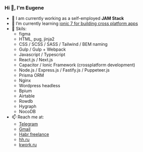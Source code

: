 ### Hi 👋, I'm Eugene

- 🔭 I am currently working as a self-employed **JAM Stack**
- 🌱 I’m currently learning <ins>ionic 7 for building cross platform apps</ins>
- 💪 Skils: 
  - figma
  - HTML, pug, jinja2
  - CSS / SCSS / SASS / Tailwind / BEM naming
  - Gulp / Gulp + Webpack
  - Javascript / Typescript
  - React.js / Next.js
  - Capacitor / Ionic Framework (crossplatform development)
  - Node.js / Express.js / Fastify.js / Puppeteer.js
  - Prisma ORM
  - Nginx
  - Wordpress headless
  - Bpium
  - Airtable
  - Rowdb
  - Hygraph
  - NocoDB
- 📫 Reach me at:
  - [Telegram](https://telegram.me/webdillerru)
  - [Gmail](eugenefromrus@gmail.com)
  - [Habr freelance](https://freelance.habr.com/freelancers/evgeniy-butkov)
  - [hh.ru](https://nakhodka.hh.ru/resume/b2547bcfff06bee4f50039ed1f694745713276)
  - [kwork.ru](https://kwork.ru/user/webdillerru)
